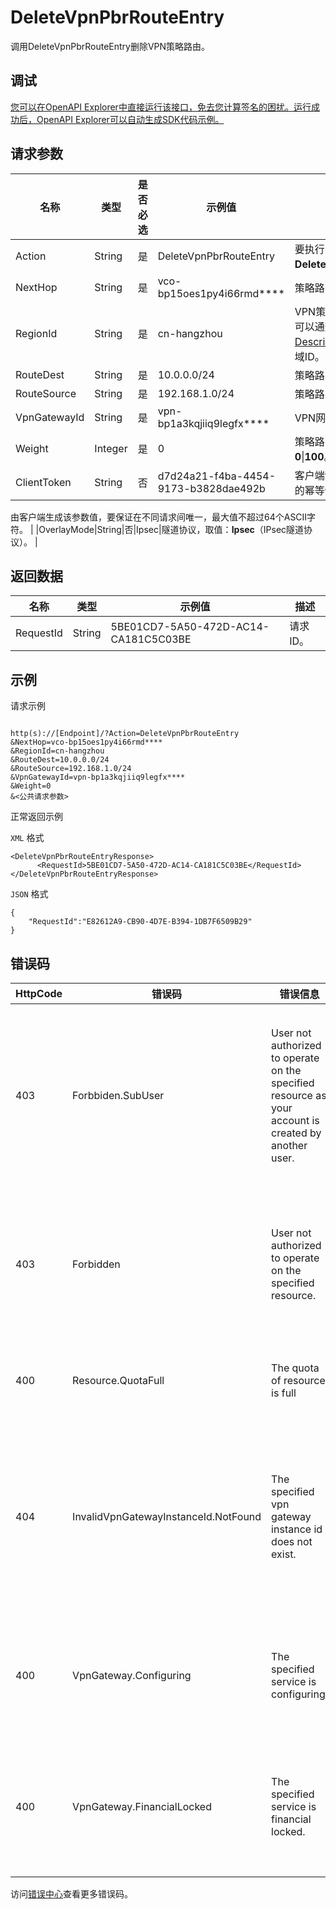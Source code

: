 # DeleteVpnPbrRouteEntry

调用DeleteVpnPbrRouteEntry删除VPN策略路由。

## 调试

[您可以在OpenAPI Explorer中直接运行该接口，免去您计算签名的困扰。运行成功后，OpenAPI Explorer可以自动生成SDK代码示例。](https://api.aliyun.com/#product=Vpc&api=DeleteVpnPbrRouteEntry&type=RPC&version=2016-04-28)

## 请求参数

|名称|类型|是否必选|示例值|描述|
|--|--|----|---|--|
|Action|String|是|DeleteVpnPbrRouteEntry|要执行的操作，取值：**DeleteVpnPbrRouteEntry**。 |
|NextHop|String|是|vco-bp15oes1py4i66rmd\*\*\*\*|策略路由的下一跳。 |
|RegionId|String|是|cn-hangzhou|VPN策略路由所在的地域。您可以通过调用[DescribeRegions](~~36063~~)接口获取地域ID。 |
|RouteDest|String|是|10.0.0.0/24|策略路由的目标网段。 |
|RouteSource|String|是|192.168.1.0/24|策略路由的源网段。 |
|VpnGatewayId|String|是|vpn-bp1a3kqjiiq9legfx\*\*\*\*|VPN网关的ID。 |
|Weight|Integer|是|0|策略路由的权重值，取值：**0**\|**100**。 |
|ClientToken|String|否|d7d24a21-f4ba-4454-9173-b3828dae492b|客户端token，用于保证请求的幂等性。

 由客户端生成该参数值，要保证在不同请求间唯一，最大值不超过64个ASCII字符。 |
|OverlayMode|String|否|Ipsec|隧道协议，取值：**Ipsec**（IPsec隧道协议）。 |

## 返回数据

|名称|类型|示例值|描述|
|--|--|---|--|
|RequestId|String|5BE01CD7-5A50-472D-AC14-CA181C5C03BE|请求ID。 |

## 示例

请求示例

```

http(s)://[Endpoint]/?Action=DeleteVpnPbrRouteEntry
&NextHop=vco-bp15oes1py4i66rmd****
&RegionId=cn-hangzhou
&RouteDest=10.0.0.0/24
&RouteSource=192.168.1.0/24
&VpnGatewayId=vpn-bp1a3kqjiiq9legfx****
&Weight=0
&<公共请求参数>

```

正常返回示例

`XML` 格式

```
<DeleteVpnPbrRouteEntryResponse>
      <RequestId>5BE01CD7-5A50-472D-AC14-CA181C5C03BE</RequestId>
</DeleteVpnPbrRouteEntryResponse>
```

`JSON` 格式

```
{
	"RequestId":"E82612A9-CB90-4D7E-B394-1DB7F6509B29"
}
```

## 错误码

|HttpCode|错误码|错误信息|描述|
|--------|---|----|--|
|403|Forbbiden.SubUser|User not authorized to operate on the specified resource as your account is created by another user.|您没有权限操作该资源，请您申请操作权限后再试。|
|403|Forbidden|User not authorized to operate on the specified resource.|您没有权限操作指定资源，请提交工单咨询。|
|400|Resource.QuotaFull|The quota of resource is full|资源配额已达上限。|
|404|InvalidVpnGatewayInstanceId.NotFound|The specified vpn gateway instance id does not exist.|指定的 VPN 网关不存在，请您检查 VPN 网关是否正确。|
|400|VpnGateway.Configuring|The specified service is configuring.|服务正在配置中，请您稍后再试。|
|400|VpnGateway.FinancialLocked|The specified service is financial locked.|该服务已欠费，请您先充值再操作。|

访问[错误中心](https://error-center.aliyun.com/status/product/Vpc)查看更多错误码。

